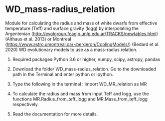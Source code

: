 # WD_mass-radius_relation
Module for calculating the radius and mass of white dwarfs from effective temperature (Teff) and surface gravity (logg) by interpolating the Argentenian (http://evolgroup.fcaglp.unlp.edu.ar/TRACKS/newtables.html) (Althaus et al. 2013) or Montreal (https://www.astro.umontreal.ca/~bergeron/CoolingModels/) (Bedard et al. 2020) WD evolutionary models to use as a mass-radius relation.  

1. Required packages:Python 3.6 or higher, numpy, scipy, astropy, pandas
 
2. Download the folder WD_mass-radius_relation. Go to the downloaded path in the Terminal and enter python or ipython.

3. Type the following in the terminal :
import WD_MR_relation as MR

4. To calculate the radius and mass from input Teff and logg, use the functions MR.Radius_from_teff_logg and MR.Mass_from_teff_logg respectively.

5. Read the documentation for more details.
